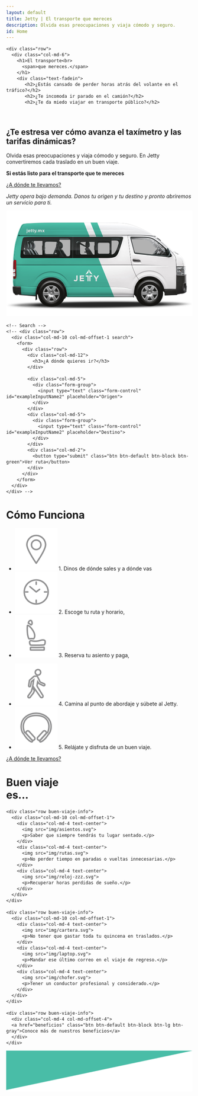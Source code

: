 ```yaml
---
layout: default
title: Jetty | El transporte que mereces
description: Olvida esas preocupaciones y viaja cómodo y seguro.
id: Home
---
```


<div class="header">
  <div class="container header-content">

    <div class="row">
      <div class="col-md-6">
        <h1>El transporte<br>
          <span>que mereces.</span>
        </h1>
        <div class="text-fadein">
           <h2>¿Estás cansado de perder horas atrás del volante en el tráfico?</h2>
           <h2>¿Te incomoda ir parado en el camión?</h2>
           <h2>¿Te da miedo viajar en transporte público?</h2>
           <h2>¿Te estresa ver cómo avanza el taxímetro y las tarifas dinámicas?</h2>
        </div>
        <!--  <h2 id="example">¿Estás cansado de perder horas atrás del volante en el tráfico?</h2> -->
        <p>Olvida esas preocupaciones y viaja cómodo y seguro. En Jetty convertiremos cada traslado en un buen viaje.</p>
        <p><strong>Si estás listo para el transporte que te mereces</strong></p>
        <a href="cobertura" class="btn btn-default btn-lg btn-green">¿A dónde te llevamos?</a>
        <p class="text-ruta"><i>Jetty opera bajo demanda. Danos tu origen y tu destino y pronto abriremos un servicio para ti.</i></p>
      </div>
      <div class="col-md-6 van">
        <img src="img/jetty-van.png" alt="Jetty Van">
      </div>
    </div>

   <!--  <div class="row van">
      <div class="col-md-7 col-md-offset-5 text-right">
        <img src="img/jetty-van.png" alt="Jetty Van">
      </div>
    </div> -->

    <!-- Search -->
    <!-- <div class="row">
      <div class="col-md-10 col-md-offset-1 search">
        <form>
          <div class="row">
            <div class="col-md-12">
              <h3>¿A dónde quieres ir?</h3>
            </div>

            <div class="col-md-5">
              <div class="form-group">
                <input type="text" class="form-control" id="exampleInputName2" placeholder="Origen">
              </div>
            </div>
            <div class="col-md-5">
              <div class="form-group">
                <input type="text" class="form-control" id="exampleInputName2" placeholder="Destino">
              </div>
            </div>
            <div class="col-md-2">
              <button type="submit" class="btn btn-default btn-block btn-green">Ver ruta</button>
            </div>
          </div>
        </form>
      </div>
    </div> -->

  </div>
</div>

<div class="clearfix"></div>

<div class="container-fluid backgreen-down">
  <div class="container">
  <div class="row">
    <div class="col-md-10 col-md-offset-1">
      <div class="row como-funciona">
        <div class="col-md-12">
          <h1>Cómo <span>Funciona</span>
          </h1>
        </div>
        <div class="col-md-6">
          <ul>
            <li>
              <img src="img/puntero-icon.svg"> 1. Dinos de dónde sales y a dónde vas
            </li>
            <li>
              <img src="img/reloj-icon.svg"> 2. Escoge tu ruta y horario,
            </li>
            <li>
              <img src="img/asiento-icon.svg"> 3. Reserva tu asiento y paga,
            </li>
          </ul>
        </div>
        <div class="col-md-6">
          <ul>
            <li>
              <img src="img/peaton-icon.svg"> 4. Camina al punto de abordaje y súbete al Jetty.
            </li>
            <li>
              <img src="img/audifonos-icon.svg"> 5. Relájate y disfruta de un buen viaje.
            </li>
          </ul>
        </div>
        <div class="col-md-4 col-md-offset-4">
          <a href="cobertura" class="btn btn-default btn-block btn-lg btn-green">¿A dónde te llevamos?</a>
        </div>
      </div>
    </div>
  </div>

  </div>
</div>

<div class="clearfix"></div>

<div class="container-fluid content-buen-viaje">
  <div class="container buen-viaje">
    <div class="row">
      <div class="col-md-12">
        <h1>Buen viaje<br>
          <span>es...</span>
        </h1>
      </div>
    </div>

    <div class="row buen-viaje-info">
      <div class="col-md-10 col-md-offset-1">
        <div class="col-md-4 text-center">
          <img src="img/asientos.svg">
          <p>Saber que siempre tendrás tu lugar sentado.</p>
        </div>
        <div class="col-md-4 text-center">
          <img src="img/rutas.svg">
          <p>No perder tiempo en paradas o vueltas innecesarias.</p>
        </div>
        <div class="col-md-4 text-center">
          <img src="img/reloj-zzz.svg">
          <p>Recuperar horas perdidas de sueño.</p>
        </div>
      </div>
    </div>

    <div class="row buen-viaje-info">
      <div class="col-md-10 col-md-offset-1">
        <div class="col-md-4 text-center">
          <img src="img/cartera.svg">
          <p>No tener que gastar toda tu quincena en traslados.</p>
        </div>
        <div class="col-md-4 text-center">
          <img src="img/laptop.svg">
          <p>Mandar ese último correo en el viaje de regreso.</p>
        </div>
        <div class="col-md-4 text-center">
          <img src="img/chofer.svg">
          <p>Tener un conductor profesional y considerado.</p>
        </div>
      </div>
    </div>

    <div class="row buen-viaje-info">
      <div class="col-md-4 col-md-offset-4">
      <a href="beneficios" class="btn btn-default btn-block btn-lg btn-gray">Conoce más de nuestros beneficios</a>
      </div>
    </div>

  </div>
</div>

<div class="clearfix"></div>

<div class="space-greenUp">
  <img src="img/back-green-up.png">
</div>
